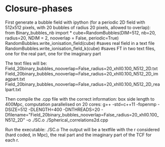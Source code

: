 # Closure-phases

First generate a bubble field with ipython (for a periodic 2D field with 512x512 pixels, with 20 bubbles of radius 20 pixels, allowed to overlap):
   from Binary_bubbles_nb import *
   cube=RandomBubbles(DIM=512, nb=20, radius=20, NDIM = 2, nooverlap = False, periodic=True) 
   RandomBubbles.write_ionisation_field(cube) #saves real field in a text file
   RandomBubbles.write_ionisation_field_k(cube) #saves FT in two text files, one for the real part, one for the imaginary part

The text files will be:
   Field_20binary_bubbles_nooverlap=False_radius=20_xhII0.100_N512_2D.txt
   Field_20binary_bubbles_nooverlap=False_radius=20_xhII0.100_N512_2D_imagpart.txt
   Field_20binary_bubbles_nooverlap=False_radius=20_xhII0.100_N512_2D_realpart.txt
  
Then compile the .cpp file with the correct information: box side length to 400Mpc, computation parallelised on 20 cores:
    g++ -std=c++11 -fopenmp -DSIZE=512 -DLENGTH=400 -DNTHREADS=20 -Dfilename=\"Field_20binary_bubbles_nooverlap=False_radius=20_xhII0.100_N512_2D\" -o ./SC.o ./Spherical_correlations2d.cpp
    
Run the executable:
  ./SC.o
The output will be a textfile with the r considered (hard coded, in Mpc), the real part and the imaginary part of the TCF for each r.
